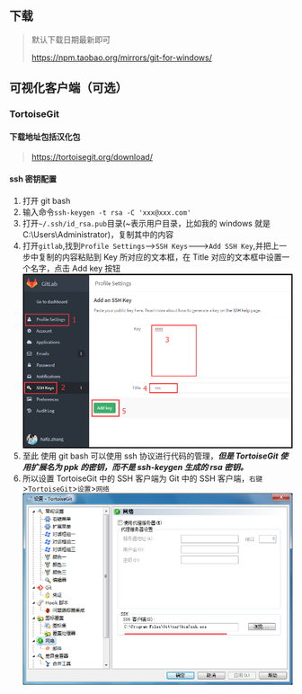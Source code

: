 ## 下载

> 默认下载日期最新即可
>
> https://npm.taobao.org/mirrors/git-for-windows/

## 可视化客户端（可选）

### TortoiseGit

#### 下载地址包括汉化包

> https://tortoisegit.org/download/

#### ssh 密钥配置

1. 打开 git bash
2. 输入命令`ssh-keygen -t rsa -C 'xxx@xxx.com'`
3. 打开`~/.ssh/id_rsa.pub`目录(~表示用户目录，比如我的 windows 就是 C:\Users\Administrator)，复制其中的内容
4. 打开`gitlab`,找到`Profile Settings`-->`SSH Keys`--->`Add SSH Key`,并把上一步中复制的内容粘贴到 Key 所对应的文本框，在 Title 对应的文本框中设置一个名字，点击 Add key 按钮
   ![gitlab-ssh](../assets/gitlab-ssh.png)
5. 至此 使用 git bash 可以使用 ssh 协议进行代码的管理，**_但是 TortoiseGit 使用扩展名为 ppk 的密钥，而不是 ssh-keygen 生成的 rsa 密钥。_**
6. 所以设置 TortoiseGit 中的 SSH 客户端为 Git 中的 SSH 客户端，`右键`>`TortoiseGit`>`设置`>`网络`
   ![tortoisegit-network](../assets/tortoisegit-network.png)
